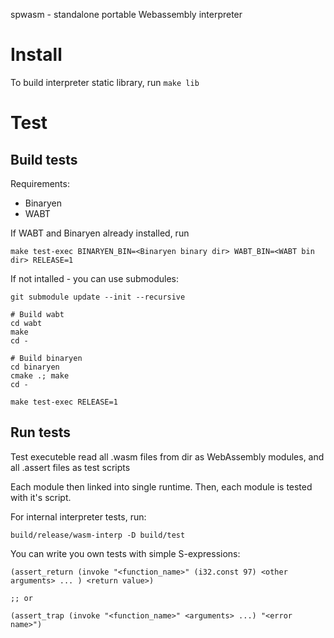 spwasm - standalone portable Webassembly interpreter

# Install

To build interpreter static library, run `make lib`

# Test

## Build tests

Requirements:

- Binaryen
- WABT

If WABT and Binaryen already installed, run

```
make test-exec BINARYEN_BIN=<Binaryen binary dir> WABT_BIN=<WABT bin dir> RELEASE=1
```

If not intalled - you can use submodules:

```
git submodule update --init --recursive

# Build wabt
cd wabt
make
cd -

# Build binaryen
cd binaryen
cmake .; make
cd -

make test-exec RELEASE=1
```

## Run tests

Test executeble read all .wasm files from dir as WebAssembly modules,
and all .assert files as test scripts

Each module then linked into single runtime. Then, each module is
tested with it's script.

For internal interpreter tests, run:
```
build/release/wasm-interp -D build/test
```

You can write you own tests with simple S-expressions:

```
(assert_return (invoke "<function_name>" (i32.const 97) <other arguments> ... ) <return value>)

;; or

(assert_trap (invoke "<function_name>" <arguments> ...) "<error name>")
```
